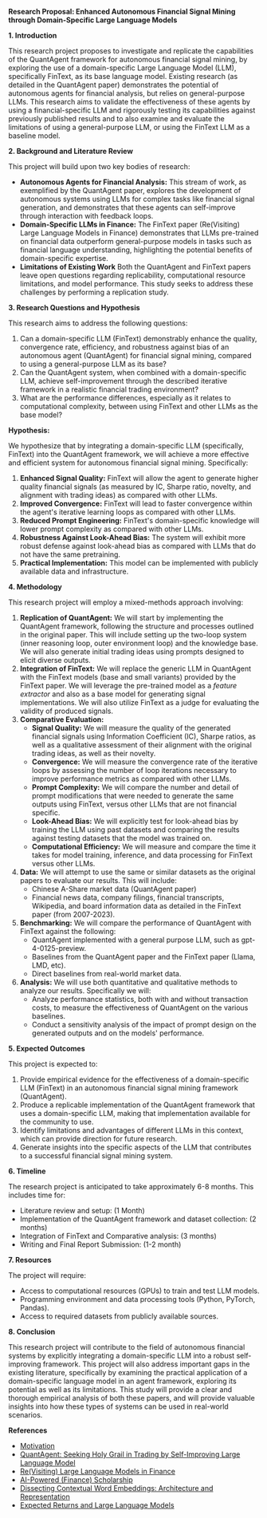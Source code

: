**Research Proposal: Enhanced Autonomous Financial Signal Mining through Domain-Specific Large Language Models**

**1. Introduction**

This research project proposes to investigate and replicate the capabilities of the QuantAgent framework for autonomous financial signal mining, by exploring the use of a domain-specific Large Language Model (LLM), specifically FinText, as its base language model. Existing research (as detailed in the QuantAgent paper) demonstrates the potential of autonomous agents for financial analysis, but relies on general-purpose LLMs. This research aims to validate the effectiveness of these agents by using a financial-specific LLM and rigorously testing its capabilities against previously published results and to also examine and evaluate the limitations of using a general-purpose LLM, or using the FinText LLM as a baseline model.

**2. Background and Literature Review**

This project will build upon two key bodies of research:

*   **Autonomous Agents for Financial Analysis:** This stream of work, as exemplified by the QuantAgent paper, explores the development of autonomous systems using LLMs for complex tasks like financial signal generation, and demonstrates that these agents can self-improve through interaction with feedback loops.
*   **Domain-Specific LLMs in Finance:** The FinText paper (Re(Visiting) Large Language Models in Finance) demonstrates that LLMs pre-trained on financial data outperform general-purpose models in tasks such as financial language understanding, highlighting the potential benefits of domain-specific expertise.
* **Limitations of Existing Work** Both the QuantAgent and FinText papers leave open questions regarding replicability, computational resource limitations, and model performance. This study seeks to address these challenges by performing a replication study.

**3. Research Questions and Hypothesis**

This research aims to address the following questions:

1.  Can a domain-specific LLM (FinText) demonstrably enhance the quality, convergence rate, efficiency, and robustness against bias of an autonomous agent (QuantAgent) for financial signal mining, compared to using a general-purpose LLM as its base?
2.  Can the QuantAgent system, when combined with a domain-specific LLM, achieve self-improvement through the described iterative framework in a realistic financial trading environment?
3.  What are the performance differences, especially as it relates to computational complexity, between using FinText and other LLMs as the base model?

**Hypothesis:**

We hypothesize that by integrating a domain-specific LLM (specifically, FinText) into the QuantAgent framework, we will achieve a more effective and efficient system for autonomous financial signal mining. Specifically:

1.  **Enhanced Signal Quality:** FinText will allow the agent to generate higher quality financial signals (as measured by IC, Sharpe ratio, novelty, and alignment with trading ideas) as compared with other LLMs.
2.  **Improved Convergence:** FinText will lead to faster convergence within the agent's iterative learning loops as compared with other LLMs.
3.  **Reduced Prompt Engineering:** FinText's domain-specific knowledge will lower prompt complexity as compared with other LLMs.
4.  **Robustness Against Look-Ahead Bias:** The system will exhibit more robust defense against look-ahead bias as compared with LLMs that do not have the same pretraining.
5. **Practical Implementation:** This model can be implemented with publicly available data and infrastructure.

**4. Methodology**

This research project will employ a mixed-methods approach involving:

1.  **Replication of QuantAgent:** We will start by implementing the QuantAgent framework, following the structure and processes outlined in the original paper. This will include setting up the two-loop system (inner reasoning loop, outer environment loop) and the knowledge base. We will also generate initial trading ideas using prompts designed to elicit diverse outputs.
2.  **Integration of FinText:** We will replace the generic LLM in QuantAgent with the FinText models (base and small variants) provided by the FinText paper. We will leverage the pre-trained model as a *feature extractor* and also as a base model for generating signal implementations. We will also utilize FinText as a judge for evaluating the validity of produced signals.
3.  **Comparative Evaluation:**
    *   **Signal Quality:** We will measure the quality of the generated financial signals using Information Coefficient (IC), Sharpe ratios, as well as a qualitative assessment of their alignment with the original trading ideas, as well as their novelty.
    *   **Convergence:** We will measure the convergence rate of the iterative loops by assessing the number of loop iterations necessary to improve performance metrics as compared with other LLMs.
    *   **Prompt Complexity:** We will compare the number and detail of prompt modifications that were needed to generate the same outputs using FinText, versus other LLMs that are not financial specific.
    *   **Look-Ahead Bias:** We will explicitly test for look-ahead bias by training the LLM using past datasets and comparing the results against testing datasets that the model was trained on.
    *   **Computational Efficiency:** We will measure and compare the time it takes for model training, inference, and data processing for FinText versus other LLMs.
4.  **Data:** We will attempt to use the same or similar datasets as the original papers to evaluate our results. This will include:
    *   Chinese A-Share market data (QuantAgent paper)
    *   Financial news data, company filings, financial transcripts, Wikipedia, and board information data as detailed in the FinText paper (from 2007-2023).
5.  **Benchmarking:** We will compare the performance of QuantAgent with FinText against the following:
    *   QuantAgent implemented with a general purpose LLM, such as gpt-4-0125-preview.
    *   Baselines from the QuantAgent paper and the FinText paper (Llama, LMD, etc).
    *   Direct baselines from real-world market data.
6.  **Analysis:** We will use both quantitative and qualitative methods to analyze our results. Specifically we will:
    * Analyze performance statistics, both with and without transaction costs, to measure the effectiveness of QuantAgent on the various baselines.
    * Conduct a sensitivity analysis of the impact of prompt design on the generated outputs and on the models' performance.

**5. Expected Outcomes**

This project is expected to:

1.  Provide empirical evidence for the effectiveness of a domain-specific LLM (FinText) in an autonomous financial signal mining framework (QuantAgent).
2.  Produce a replicable implementation of the QuantAgent framework that uses a domain-specific LLM, making that implementation available for the community to use.
3.  Identify limitations and advantages of different LLMs in this context, which can provide direction for future research.
4.  Generate insights into the specific aspects of the LLM that contributes to a successful financial signal mining system.

**6. Timeline**

The research project is anticipated to take approximately 6-8 months. This includes time for:

*   Literature review and setup: (1 Month)
*   Implementation of the QuantAgent framework and dataset collection: (2 months)
*   Integration of FinText and Comparative analysis: (3 months)
*   Writing and Final Report Submission: (1-2 month)

**7. Resources**

The project will require:

*   Access to computational resources (GPUs) to train and test LLM models.
*   Programming environment and data processing tools (Python, PyTorch, Pandas).
*   Access to required datasets from publicly available sources.

**8. Conclusion**

This research project will contribute to the field of autonomous financial systems by explicitly integrating a domain-specific LLM into a robust self-improving framework. This project will also address important gaps in the existing literature, specifically by examining the practical application of a domain-specific language model in an agent framework, exploring its potential as well as its limitations. This study will provide a clear and thorough empirical analysis of both these papers, and will provide valuable insights into how these types of systems can be used in real-world scenarios.

**References**

* [Motivation](https://simplexityware.github.io/AlphaSignalMiningMotivation)
* [QuantAgent: Seeking Holy Grail in Trading by Self-Improving Large Language Model](https://arxiv.org/abs/2402.03755)
* [Re(Visiting) Large Language Models in Finance](https://papers.ssrn.com/sol3/papers.cfm?abstract_id=4963618)
* [AI-Powered (Finance) Scholarship](https://papers.ssrn.com/sol3/papers.cfm?abstract_id=5060022)
* [Dissecting Contextual Word Embeddings: Architecture and Representation](https://arxiv.org/abs/1808.08949)
* [Expected Returns and Large Language Models](https://papers.ssrn.com/sol3/papers.cfm?abstract_id=4416687)

  

